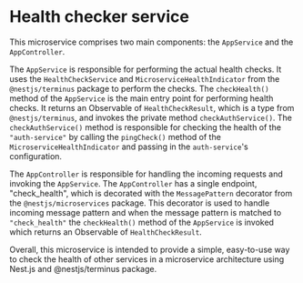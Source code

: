 # Health checker service

This microservice comprises two main components: the `AppService` and the `AppController`.

The `AppService` is responsible for performing the actual health checks. It uses the `HealthCheckService` and
`MicroserviceHealthIndicator` from the `@nestjs/terminus` package to perform the checks. The `checkHealth()` method of
the `AppService` is the main entry point for performing health checks. It returns an Observable of `HealthCheckResult`,
which is a type from `@nestjs/terminus`, and invokes the private method `checkAuthService()`. The `checkAuthService()`
method is responsible for checking the health of the `"auth-service"` by calling the `pingCheck()` method of the
`MicroserviceHealthIndicator` and passing in the `auth-service`'s configuration.

The `AppController` is responsible for handling the incoming requests and invoking the `AppService`. The `AppController`
has a single endpoint, "check_health", which is decorated with the `MessagePattern` decorator from the
`@nestjs/microservices` package. This decorator is used to handle incoming message pattern and when the message pattern
is matched to `"check_health"` the `checkHealth()` method of the `AppService` is invoked which returns an Observable of
`HealthCheckResult`.

Overall, this microservice is intended to provide a simple, easy-to-use way to check the health of other services in a
microservice architecture using Nest.js and @nestjs/terminus package.